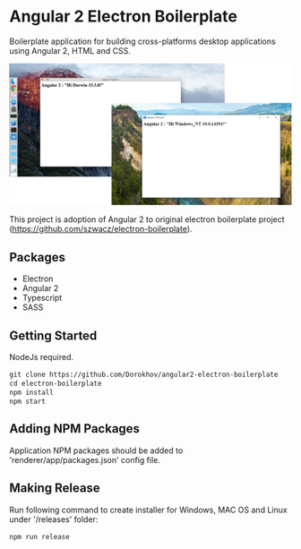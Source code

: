 
# Angular 2 Electron Boilerplate #

Boilerplate application for building cross-platforms desktop applications using Angular 2, HTML and CSS.

![alt tag](demo-picture.jpg)

This project is adoption of Angular 2 to original electron boilerplate project (https://github.com/szwacz/electron-boilerplate).

## Packages ##

* Electron
* Angular 2
* Typescript
* SASS

## Getting Started ##

NodeJs required.

```
git clone https://github.com/Dorokhov/angular2-electron-boilerplate
cd electron-boilerplate
npm install
npm start
```

## Adding NPM Packages ##

Application NPM packages should be added to 'renderer/app/packages.json' config file.

## Making Release ##

Run following command to create installer for Windows, MAC OS and Linux under '/releases' folder:

```
npm run release
```

